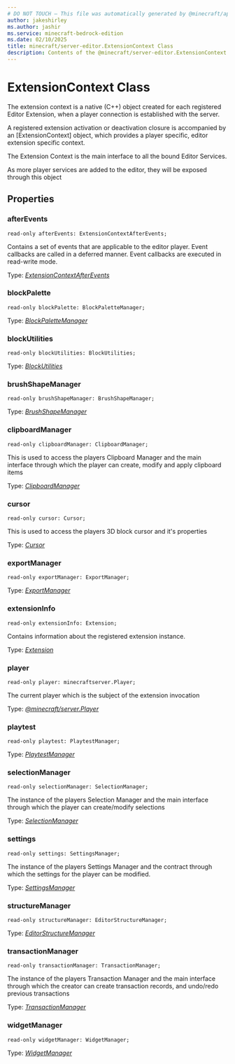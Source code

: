```yaml
---
# DO NOT TOUCH — This file was automatically generated by @minecraft/api-docs-generator, to report problems file an issue at https://github.com/Mojang/minecraft-scripting-libraries
author: jakeshirley
ms.author: jashir
ms.service: minecraft-bedrock-edition
ms.date: 02/10/2025
title: minecraft/server-editor.ExtensionContext Class
description: Contents of the @minecraft/server-editor.ExtensionContext class.
---
```

# ExtensionContext Class

The extension context is a native (C++) object created for each registered Editor Extension, when a player connection is established with the server.  

A registered extension activation or deactivation closure is accompanied by an [ExtensionContext] object, which provides a player specific, editor extension specific context.

The Extension Context is the main interface to all the bound Editor Services.

As more player services are added to the editor, they will be exposed through this object

## Properties

### **afterEvents**
`read-only afterEvents: ExtensionContextAfterEvents;`

Contains a set of events that are applicable to the editor player.  Event callbacks are called in a deferred manner. Event callbacks are executed in read-write mode.

Type: [*ExtensionContextAfterEvents*](ExtensionContextAfterEvents.md)

### **blockPalette**
`read-only blockPalette: BlockPaletteManager;`

Type: [*BlockPaletteManager*](BlockPaletteManager.md)

### **blockUtilities**
`read-only blockUtilities: BlockUtilities;`

Type: [*BlockUtilities*](BlockUtilities.md)

### **brushShapeManager**
`read-only brushShapeManager: BrushShapeManager;`

Type: [*BrushShapeManager*](BrushShapeManager.md)

### **clipboardManager**
`read-only clipboardManager: ClipboardManager;`

This is used to access the players Clipboard Manager and the main interface through which the player can create, modify and apply clipboard items

Type: [*ClipboardManager*](ClipboardManager.md)

### **cursor**
`read-only cursor: Cursor;`

This is used to access the players 3D block cursor and it's properties

Type: [*Cursor*](Cursor.md)

### **exportManager**
`read-only exportManager: ExportManager;`

Type: [*ExportManager*](ExportManager.md)

### **extensionInfo**
`read-only extensionInfo: Extension;`

Contains information about the registered extension instance.

Type: [*Extension*](Extension.md)

### **player**
`read-only player: minecraftserver.Player;`

The current player which is the subject of the extension invocation

Type: [*@minecraft/server.Player*](../../../scriptapi/minecraft/server/Player.md)

### **playtest**
`read-only playtest: PlaytestManager;`

Type: [*PlaytestManager*](PlaytestManager.md)

### **selectionManager**
`read-only selectionManager: SelectionManager;`

The instance of the players Selection Manager and the main interface through which the player can create/modify selections

Type: [*SelectionManager*](SelectionManager.md)

### **settings**
`read-only settings: SettingsManager;`

The instance of the players Settings Manager and the contract through which the settings for the player can be modified.

Type: [*SettingsManager*](SettingsManager.md)

### **structureManager**
`read-only structureManager: EditorStructureManager;`

Type: [*EditorStructureManager*](EditorStructureManager.md)

### **transactionManager**
`read-only transactionManager: TransactionManager;`

The instance of the players Transaction Manager and the main interface through which the creator can create transaction records, and undo/redo previous transactions

Type: [*TransactionManager*](TransactionManager.md)

### **widgetManager**
`read-only widgetManager: WidgetManager;`

Type: [*WidgetManager*](WidgetManager.md)
